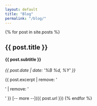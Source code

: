 ```yaml
---
layout: default
title: "Blog"
permalink: "/blog/"
---
```

{% for post in site.posts %}
## {{ post.title }}
#### {{ post.subtitle }}
_{{ post.date | date: '%B %d, %Y' }}_
 
{{ post.excerpt | remove: '<p>' | remove: '</p>' }}
[-- more --]({{ post.url }})
{% endfor %}
